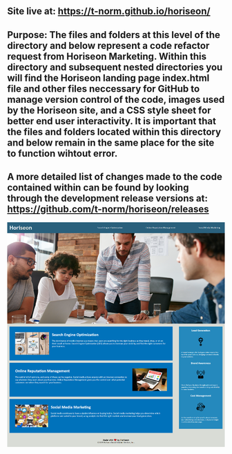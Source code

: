 Site live at: https://t-norm.github.io/horiseon/
--
Purpose: The files and folders at this level of the directory and below represent a code refactor request from Horiseon Marketing.
Within this directory and subsequent nested directories you will find the Horiseon landing page index.html file and other files neccessary for GitHub to manage version control of the code, images used by the Horiseon site, and a CSS style sheet for better end user interactivity.
It is important that the files and folders located within this directory and below remain in the same place for the site to function wihtout error. 
--
A more detailed list of changes made to the code contained within can be found by looking through the development release versions at: https://github.com/t-norm/horiseon/releases
--
![Horiseon site landing page, refactor work completed](./assets/images/completed-render.png)